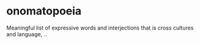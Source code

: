 # onomatopoeia
Meaningful list of expressive words and interjections that is cross cultures and language, .. 
